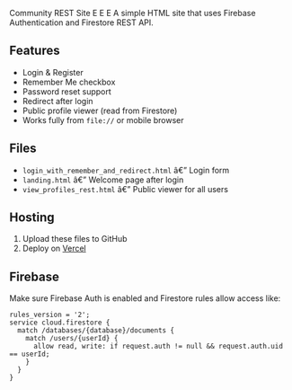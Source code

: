 Community REST Site
E E E
A simple HTML site that uses Firebase Authentication and Firestore REST API.

## Features
- Login & Register
- Remember Me checkbox
- Password reset support
- Redirect after login
- Public profile viewer (read from Firestore)
- Works fully from `file://` or mobile browser

## Files
- `login_with_remember_and_redirect.html` â€” Login form
- `landing.html` â€” Welcome page after login
- `view_profiles_rest.html` â€” Public viewer for all users

## Hosting
1. Upload these files to GitHub
2. Deploy on [Vercel](https://vercel.com)

## Firebase
Make sure Firebase Auth is enabled and Firestore rules allow access like:

```
rules_version = '2';
service cloud.firestore {
  match /databases/{database}/documents {
    match /users/{userId} {
      allow read, write: if request.auth != null && request.auth.uid == userId;
    }
  }
}
```

